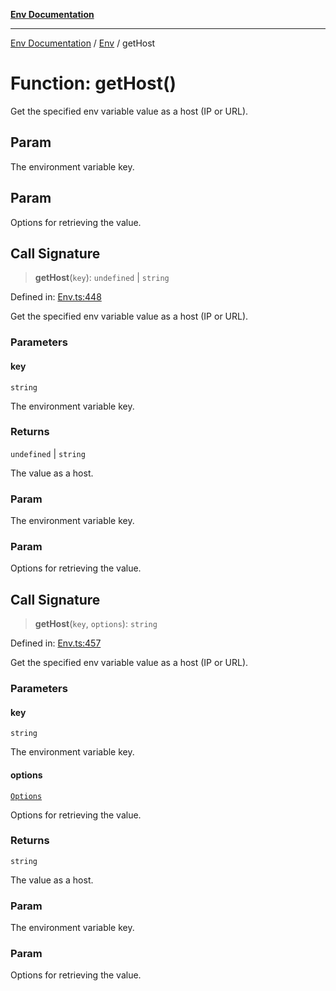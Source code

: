 [**Env Documentation**](../../README.md)

***

[Env Documentation](../../README.md) / [Env](../README.md) / getHost

# Function: getHost()

Get the specified env variable value as a host (IP or URL).

## Param

The environment variable key.

## Param

Options for retrieving the value.

## Call Signature

> **getHost**(`key`): `undefined` \| `string`

Defined in: [Env.ts:448](https://github.com/stonemjs/env/blob/48871436343ec344452325bad1e21ee9c466e315/src/Env.ts#L448)

Get the specified env variable value as a host (IP or URL).

### Parameters

#### key

`string`

The environment variable key.

### Returns

`undefined` \| `string`

The value as a host.

### Param

The environment variable key.

### Param

Options for retrieving the value.

## Call Signature

> **getHost**(`key`, `options`): `string`

Defined in: [Env.ts:457](https://github.com/stonemjs/env/blob/48871436343ec344452325bad1e21ee9c466e315/src/Env.ts#L457)

Get the specified env variable value as a host (IP or URL).

### Parameters

#### key

`string`

The environment variable key.

#### options

[`Options`](../../declarations/interfaces/Options.md)

Options for retrieving the value.

### Returns

`string`

The value as a host.

### Param

The environment variable key.

### Param

Options for retrieving the value.

